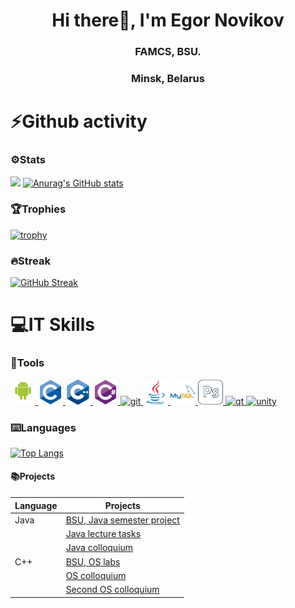 <h1 align="center">Hi there👋, I'm Egor Novikov</h1>
<h3 align="center">FAMCS, BSU.</h3>
<h3 align="center">Minsk, Belarus</h3>


# ⚡Github activity
### ⚙️Stats
![](https://github-profile-summary-cards.vercel.app/api/cards/profile-details?username=BSUEgorNovikov&theme=solarized_dark)
[![Anurag's GitHub stats](https://github-readme-stats.vercel.app/api?username=BSUEgorNovikov&show_icons=true&theme=dracula)](https://github.com/anuraghazra/github-readme-stats)
### 🏆Trophies
[![trophy](https://github-profile-trophy.vercel.app/?username=BSUEgorNovikov&theme=monokai)](https://github.com/ryo-ma/github-profile-trophy)
### 🔥Streak
<a href="https://git.io/streak-stats"><img src="https://github-readme-streak-stats.herokuapp.com?user=BSUEgorNovikov&theme=dark" alt="GitHub Streak" /></a>
<p align="left">
</p>

# 💻IT Skills
### 🔧️Tools
<p align="left"> <a href="https://developer.android.com" target="_blank" rel="noreferrer"> <img src="https://raw.githubusercontent.com/devicons/devicon/master/icons/android/android-original-wordmark.svg" alt="android" width="40" height="40"/> </a> <a href="https://www.cprogramming.com/" target="_blank" rel="noreferrer"> <img src="https://raw.githubusercontent.com/devicons/devicon/master/icons/c/c-original.svg" alt="c" width="40" height="40"/> </a> <a href="https://www.w3schools.com/cpp/" target="_blank" rel="noreferrer"> <img src="https://raw.githubusercontent.com/devicons/devicon/master/icons/cplusplus/cplusplus-original.svg" alt="cplusplus" width="40" height="40"/> </a> <a href="https://www.w3schools.com/cs/" target="_blank" rel="noreferrer"> <img src="https://raw.githubusercontent.com/devicons/devicon/master/icons/csharp/csharp-original.svg" alt="csharp" width="40" height="40"/> </a> <a href="https://git-scm.com/" target="_blank" rel="noreferrer"> <img src="https://www.vectorlogo.zone/logos/git-scm/git-scm-icon.svg" alt="git" width="40" height="40"/> </a> <a href="https://www.java.com" target="_blank" rel="noreferrer"> <img src="https://raw.githubusercontent.com/devicons/devicon/master/icons/java/java-original.svg" alt="java" width="40" height="40"/> </a> <a href="https://www.mysql.com/" target="_blank" rel="noreferrer"> <img src="https://raw.githubusercontent.com/devicons/devicon/master/icons/mysql/mysql-original-wordmark.svg" alt="mysql" width="40" height="40"/> </a> <a href="https://www.photoshop.com/en" target="_blank" rel="noreferrer"> <img src="https://raw.githubusercontent.com/devicons/devicon/master/icons/photoshop/photoshop-line.svg" alt="photoshop" width="40" height="40"/> </a> <a href="https://www.qt.io/" target="_blank" rel="noreferrer"> <img src="https://upload.wikimedia.org/wikipedia/commons/0/0b/Qt_logo_2016.svg" alt="qt" width="40" height="40"/> </a> <a href="https://unity.com/" target="_blank" rel="noreferrer"> <img src="https://www.vectorlogo.zone/logos/unity3d/unity3d-icon.svg" alt="unity" width="40" height="40"/> </a> </p>

### ⌨️Languages
[![Top Langs](https://github-readme-stats.vercel.app/api/top-langs/?username=BSUEgorNovikov&show_icons=true&theme=dracula&layout=compact)](https://github.com/anuraghazra/github-readme-stats)

#### 📚Projects
| Language | Projects                   |
|------------------------|----------------------------------------|
| Java                   | [BSU, Java semester project](https://github.com/BSUEgorNovikov/industrial-programming)
||[Java lecture tasks](https://github.com/BSUEgorNovikov/java_lecture_tasks) |
||[Java colloquium](https://github.com/BSUEgorNovikov/java_lecture_tasks) |
| С++                 | [BSU, OS labs](https://github.com/BSUEgorNovikov/operation_systems_labs) |
|| [OS colloquium](https://github.com/BSUEgorNovikov/OS_coloquim) |
|| [Second OS colloquium](https://github.com/BSUEgorNovikov/os_coloqium_2) |
